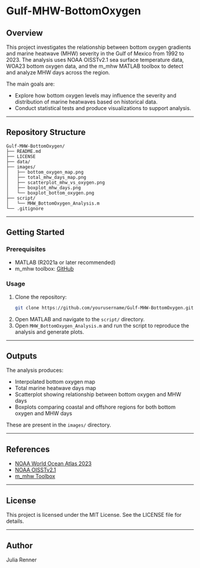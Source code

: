 # Gulf-MHW-BottomOxygen

## Overview
This project investigates the relationship between bottom oxygen gradients and marine heatwave (MHW) severity in the Gulf of Mexico from 1992 to 2023. The analysis uses NOAA OISSTv2.1 sea surface temperature data, WOA23 bottom oxygen data, and the m_mhw MATLAB toolbox to detect and analyze MHW days across the region.

The main goals are:
- Explore how bottom oxygen levels may influence the severity and distribution of marine heatwaves based on historical data.
- Conduct statistical tests and produce visualizations to support analysis.

---

## Repository Structure
```
Gulf-MHW-BottomOxygen/
├── README.md
├── LICENSE
├── data/
├── images/
│   ├── bottom_oxygen_map.png
│   ├── total_mhw_days_map.png
│   ├── scatterplot_mhw_vs_oxygen.png
│   ├── boxplot_mhw_days.png
│   └── boxplot_bottom_oxygen.png
├── script/
│   └── MHW_BottomOxygen_Analysis.m
└── .gitignore
```

---

## Getting Started

### Prerequisites
- MATLAB (R2021a or later recommended)
- m_mhw toolbox: [GitHub](https://github.com/ZijieZhaoMMHW/m_mhw1.0?tab=readme-ov-file)

### Usage
1. Clone the repository:
   ```bash
   git clone https://github.com/yourusername/Gulf-MHW-BottomOxygen.git
   ```
2. Open MATLAB and navigate to the `script/` directory.
3. Open `MHW_BottomOxygen_Analysis.m` and run the script to reproduce the analysis and generate plots.

---

## Outputs
The analysis produces:
- Interpolated bottom oxygen map
- Total marine heatwave days map
- Scatterplot showing relationship between bottom oxygen and MHW days
- Boxplots comparing coastal and offshore regions for both bottom oxygen and MHW days

These are present in the `images/` directory.

---

## References
- [NOAA World Ocean Atlas 2023](https://www.ncei.noaa.gov/access/world-ocean-atlas-2023/)
- [NOAA OISSTv2.1](https://www.ncei.noaa.gov/products/optimum-interpolation-sst)
- [m_mhw Toolbox](https://github.com/ZijieZhaoMMHW/m_mhw1.0?tab=readme-ov-file)

---

## License
This project is licensed under the MIT License. See the LICENSE file for details.

---

## Author
Julia Renner
